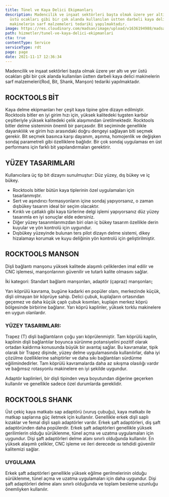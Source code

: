 ```yaml
---
title: Tünel ve Kaya Delici Ekipmanları
description: Madencilik ve inşaat sektörleri başta olmak üzere yer altı ve yer
  üstü ocakları gibi bir çok alanda kullanılan üstten darbeli kaya delici
  makinelerin sarf malzemeleri tedariki yapılmaktadır.
image: https://res.cloudinary.com/madsan/image/upload/v1636194988/madsan-stock/IMG_3198_vqwvpo.jpg
path: hizmetler/tunel-ve-kaya-delici-ekipmanlari
cta: true
contentType: Service
serviceType: rdt
page: page
date: 2021-11-17 12:36:34
---
```

Madencilik ve inşaat sektörleri başta olmak üzere yer altı ve yer üstü ocakları gibi bir çok alanda kullanılan üstten darbeli kaya delici makinelerin sarf malzemeleri(Rod, Bit, Shank, Manşon) tedariki yapılmaktadır.

## ROCKTOOLS BİT

Kaya delme ekipmanları her çeşit kaya tipine göre dizayn edilmiştir. Rocktools bitler en iyi girim hızı için, yüksek kalitedeki tugsten karbür çeşitleriyle yüksek kalitedeki çelik alaşımından üretilmektedir. Rocktools bitler delme sisteminin önemli bir parçasıdır. Bit seçiminde genellikle dayanıklılık ve girim hızı arasındaki doğru dengeyi sağlayan biti seçmek gerekir. Bit seçmek basınca karşı dayanım, aşınma, homojenlik ve değişken sondaj parametreli gibi özelliklere bağlıdır. Bir çok sondaj uygulaması en üst performans için farklı bit yapılandırmaları gerektirir. 

## [](#y%C3%BCzey-tasarimlari)YÜZEY TASARIMLARI

Kullanıcılara üç tip bit dizaynı sunulmuştur: Düz yüzey, dış bükey ve iç bükey.

* Rocktools bitler bütün kaya tiplerinin özel uygulamaları için tasarlanmıştır.
* Sert ve aşındırıcı formasyonların içine sondaj yapıyorsanız, o zaman dışbükey tasarım ideal bir seçim olacaktır.
* Kırıklı ve çatlaklı gibi kaya türlerine delgi işlemi yapıyorsanız düz yüzey tasarımla en iyi sonuçlar elde edersiniz.
* Diğer yüzey tasarımlarımızdan biri olan iç bükey tasarım özellikle derin kuyular ve yön kontrolü için uygundur.
* Dışbükey yüzeyinde bulunan ters pilot dizayn delme sistemi, dikey hizalamayı korumak ve kuyu deliğinin yön kontrolü için geliştirilmiştir.

## [](#rocktools-manson)ROCKTOOLS MANSON

Dişli bağlantı manşonu yüksek kalitede alaşımlı çeliklerden imal edilir ve CNC işlemesi, manşonlarının güvenilir ve tutarlı kalite olmasını sağlar.

İki kategori: Standart bağlantı manşonları, adaptör (çapraz) manşonları;

Yarı köprülü kavrama, bugüne kadarki en popüler olanı, merkezinde küçük, dişli olmayan bir köprüye sahip. Delici çubuk, kuplajların ortasından geçemez ve daha küçük çaplı çubuk kısımları, kuplajın merkez köprü bölgesinde birbirine bağlanır. Yarı köprü kaplinler, yüksek torklu makinelere en uygun olanlardır. 

### [](#y%C3%BCzey-tasarimlari-1)YÜZEY TASARIMLARI:

Trapez (T) dişli bağlantıların çoğu yarı köprülenmiştir. Tam köprülü kaplin, kaplinin dişli bağlantılar boyunca sürünme potansiyelini pozitif olarak ortadan kaldırma konusunda büyük bir avantaj sağlar. Bu kavramalar, tipik olarak bir Trapez dişinde, yüzey delme uygulamasında kullanılırlar, daha iyi çözülme özelliklerine sahiptirler ve daha sıkı bağlantıları sürdürme eğilimindedirler. Tam köprülü kavramalarda daha az sıkışma olasılığı vardır ve bağımsız rotasyonlu makinelere en iyi şekilde uygundur.

Adaptör kaplinleri, bir dişli tipinden veya boyutundan diğerine geçerken kullanılır ve genellikle sadece özel durumlarda gereklidir.

## [](#rocktools-shank)ROCKTOOLS SHANK

Üst çekiç kaya matkabı sap adaptörü (vuruş çubuğu), kaya matkabı ile matkap saplarına güç iletmek için kullanılır. Genellikle erkek dişli saplı kızaklar ve femal dişli saplı adaptörler vardır. Erkek şaft adaptörleri, diş şaft adaptöründen daha popülerdir. Erkek şaft adaptörleri genellikle yüksek gerilimlerin olduğu sürüklenme, tünel açma ve uzatma uygulamaları için uygundur. Dişi şaft adaptörleri delme alanı sınırlı olduğunda kullanılır. En yüksek alaşımlı çelikler, CNC işleme ve ileri derecede ısı tehdidi güvenilir kalitemizi sağlar.

### [](#uygulama)UYGULAMA

Erkek şaft adaptörleri genellikle yüksek eğilme gerilmelerinin olduğu sürüklenme, tünel açma ve uzatma uygulamaları için daha uygundur. Dişi şaft adaptörleri delme alanı sınırlı olduğunda ve toplam besleme uzunluğu önemliyken kullanılır.